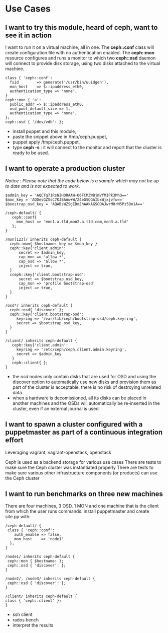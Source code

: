 Use Cases
=========

I want to try this module, heard of ceph, want to see it in action
------------------------------------------------------------------

I want to run it on a virtual machine, all in one. The **ceph::conf** class will create configuration file with no authentication enabled. The **ceph::mon** resource configures and runs a monitor to which two **ceph::osd** daemon will connect to provide disk storage, using two disks attached to the virtual machine.

    class { 'ceph::conf':
      fsid        => generate('/usr/bin/uuidgen'),
      mon_host    => $::ipaddress_eth0,
      authentication_type => 'none',
    }
    ceph::mon { 'a':
      public_addr => $::ipaddress_eth0,
      osd_pool_default_size => 1,
      authentication_type => 'none',
    };
    ceph::osd { '/dev/vdb': };

* install puppet and this module,
* paste the snippet above in /tmp/ceph.puppet,
* puppet apply /tmp/ceph.puppet,
* type **ceph -s** : it will connect to the monitor and report that the cluster is ready to be used.

I want to operate a production cluster
---------------------------------------

_Notice : Please note that the code below is a sample which may not be up to date and is not expected to work._

    $admin_key = 'AQCTg71RsNIHORAAW+O6FCMZWBjmVfMIPk3MhQ=='
    $mon_key = 'AQDesGZSsC7KJBAAw+W/Z4eGSQGAIbxWjxjvfw=='
    $boostrap_osd_key = 'AQABsWZSgEDmJhAAkAGSOOAJwrMHrM5Pz5On1A=='

    /ceph-default/ {
       ceph::conf{
         mon_host => 'mon1.a.tld,mon2.a.tld.com,mon3.a.tld'
       };
    }

    /mon[123]/ inherits ceph-default {
      ceph::mon{ $hostname: key => $mon_key }
      ceph::key{'client.admin':
          secret => $admin_key,
          cap_mon => 'allow *',
          cap_osd => 'allow *',
          inject => true,
      }
      cceph::key{'client.bootstrap-osd':
          secret => $bootstrap_osd_key,
          cap_mon => 'profile bootstrap-osd'
          inject => true,
      }
    }

    /osd*/ inherits ceph-default {
      ceph::osd{ 'discover' };
      ceph::key{'client.bootstrap-osd':
         keyring => '/var/lib/ceph/bootstrap-osd/ceph.keyring',
         secret => $bootstrap_osd_key,
      }
    }

    /client/ inherits ceph-default {
       ceph::key{'client.admin':
         keyring => '/etc/ceph/ceph.client.admin.keyring',
         secret => $admin_key
       }
       ceph::client{ };
    }

* the *osd* nodes only contain disks that are used for OSD and using the discover option to automatically use new disks and provision them as part of the cluster is acceptable, there is no risk of destroying unrelated data.
* when a hardware is decomissioned, all its disks can be placed in another machines and the OSDs will automatically be re-inserted in the cluster, even if an external journal is used

I want to spawn a cluster configured with a puppetmaster as part of a continuous integration effort
---------------------------------------

Leveraging vagrant, vagrant-openstack, openstack

Ceph is used as a backend storage for various use cases
There are tests to make sure the Ceph cluster was instantiated properly
There are tests to make sure various other infrastructure components (or products) can use the Ceph cluster

I want to run benchmarks on three new machines
-----------------------------------------------

There are four machines, 3 OSD, 1 MON and one machine that is the client from which the user runs commands.
install puppetmaster and create site.pp with:

    /ceph-default/ {
     class { 'ceph::conf':
        auth_enable => false,
        mon_host    => 'node1'
      };
    }

    /node1/ inherits ceph-default {
     ceph::mon { $hostname: };
     ceph::osd { 'discover': };
    }

    /node2/, /node3/ inherits ceph-default {
     ceph::osd { 'discover': };
    }

    /client/ inherits ceph-default {
    class { 'ceph::client' };
    }

* ssh client
* rados bench
* interpret the results
